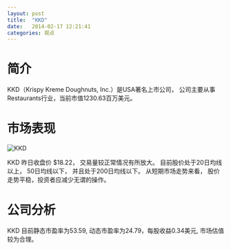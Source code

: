 ```yaml
---
layout: post
title:  "KKD"
date:   2014-02-17 12:21:41
categories: 观点
---
```


# 简介
KKD（Krispy Kreme Doughnuts, Inc.）是USA著名上市公司，
公司主要从事Restaurants行业，当前市值1230.63百万美元。

# 市场表现

![KKD](http://finviz.com/chart.ashx?t=KKD&ty=c&ta=1&p=d&s=l)

KKD 昨日收盘价 $18.22，
交易量较正常情况有所放大。
目前股价处于20日均线以上，
50日均线以下，
并且处于200日均线以下。
从短期市场走势来看，
股价走势平稳，投资者应减少无谓的操作。

# 公司分析
KKD 目前静态市盈率为53.59, 动态市盈率为24.79，每股收益0.34美元,
市场估值较为合理。
